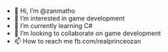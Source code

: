 - 👋 Hi, I’m @zanmatho
- 👀 I’m interested in game development
- 🌱 I’m currently learning C#
- 💞️ I’m looking to collaborate on game development
- 📫 How to reach me fb.com/realprinceozan

<!---
zanmatho/zanmatho is a ✨ special ✨ repository because its `README.md` (this file) appears on your GitHub profile.
You can click the Preview link to take a look at your changes.
--->
